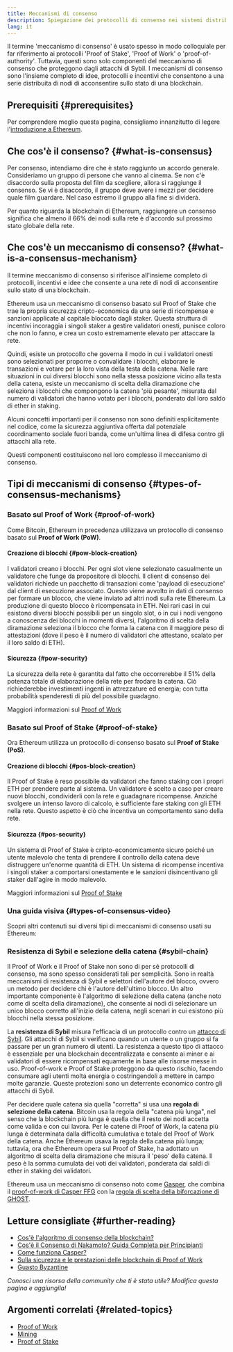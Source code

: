 ```yaml
---
title: Meccanismi di consenso
description: Spiegazione dei protocolli di consenso nei sistemi distribuiti e ruolo che svolgono in Ethereum.
lang: it
---
```


Il termine 'meccanismo di consenso' è usato spesso in modo colloquiale per far riferimento ai protocolli 'Proof of Stake', 'Proof of Work' o 'proof-of-authority'. Tuttavia, questi sono solo componenti del meccanismo di consenso che proteggono dagli attacchi di Sybil. I meccanismi di consenso sono l'insieme completo di idee, protocolli e incentivi che consentono a una serie distribuita di nodi di acconsentire sullo stato di una blockchain.

## Prerequisiti {#prerequisites}

Per comprendere meglio questa pagina, consigliamo innanzitutto di legere l'[introduzione a Ethereum](/developers/docs/intro-to-ethereum/).

## Che cos'è il consenso? {#what-is-consensus}

Per consenso, intendiamo dire che è stato raggiunto un accordo generale. Consideriamo un gruppo di persone che vanno al cinema. Se non c'è disaccordo sulla proposta del film da scegliere, allora si raggiunge il consenso. Se vi è disaccordo, il gruppo deve avere i mezzi per decidere quale film guardare. Nel caso estremo il gruppo alla fine si dividerà.

Per quanto riguarda la blockchain di Ethereum, raggiungere un consenso significa che almeno il 66% dei nodi sulla rete è d'accordo sul prossimo stato globale della rete.

## Che cos'è un meccanismo di consenso? {#what-is-a-consensus-mechanism}

Il termine meccanismo di consenso si riferisce all'insieme completo di protocolli, incentivi e idee che consente a una rete di nodi di acconsentire sullo stato di una blockchain.

Ethereum usa un meccanismo di consenso basato sul Proof of Stake che trae la propria sicurezza cripto-economica da una serie di ricompense e sanzioni applicate al capitale bloccato dagli staker. Questa struttura di incentivi incoraggia i singoli staker a gestire validatori onesti, punisce coloro che non lo fanno, e crea un costo estremamente elevato per attaccare la rete.

Quindi, esiste un protocollo che governa il modo in cui i validatori onesti sono selezionati per proporre o convalidare i blocchi, elaborare le transazioni e votare per la loro vista della testa della catena. Nelle rare situazioni in cui diversi blocchi sono nella stessa posizione vicino alla testa della catena, esiste un meccanismo di scelta della diramazione che seleziona i blocchi che compongono la catena 'più pesante', misurata dal numero di validatori che hanno votato per i blocchi, ponderato dal loro saldo di ether in staking.

Alcuni concetti importanti per il consenso non sono definiti esplicitamente nel codice, come la sicurezza aggiuntiva offerta dal potenziale coordinamento sociale fuori banda, come un'ultima linea di difesa contro gli attacchi alla rete.

Questi componenti costituiscono nel loro complesso il meccanismo di consenso.

## Tipi di meccanismi di consenso {#types-of-consensus-mechanisms}

### Basato sul Proof of Work {#proof-of-work}

Come Bitcoin, Ethereum in precedenza utilizzava un protocollo di consenso basato sul **Proof of Work (PoW)**.

#### Creazione di blocchi {#pow-block-creation}

I validatori creano i blocchi. Per ogni slot viene selezionato casualmente un validatore che funge da propositore di blocchi. Il client di consenso dei validatori richiede un pacchetto di transazioni come 'payload di esecuzione' dal client di esecuzione associato. Questo viene avvolto in dati di consenso per formare un blocco, che viene inviato ad altri nodi sulla rete Ethereum. La produzione di questo blocco è ricompensata in ETH. Nei rari casi in cui esistono diversi blocchi possibili per un singolo slot, o in cui i nodi vengono a conoscenza dei blocchi in momenti diversi, l'algoritmo di scelta della diramazione seleziona il blocco che forma la catena con il maggiore peso di attestazioni (dove il peso è il numero di validatori che attestano, scalato per il loro saldo di ETH).

#### Sicurezza {#pow-security}

La sicurezza della rete è garantita dal fatto che occorrerebbe il 51% della potenza totale di elaborazione della rete per frodare la catena. Ciò richiederebbe investimenti ingenti in attrezzature ed energia; con tutta probabilità spenderesti di più del possibile guadagno.

Maggiori informazioni sul [Proof of Work](/developers/docs/consensus-mechanisms/pow/)

### Basato sul Proof of Stake {#proof-of-stake}

Ora Ethereum utilizza un protocollo di consenso basato sul **Proof of Stake (PoS)**.

#### Creazione di blocchi {#pos-block-creation}

Il Proof of Stake è reso possibile da validatori che fanno staking con i propri ETH per prendere parte al sistema. Un validatore è scelto a caso per creare nuovi blocchi, condividerli con la rete e guadagnare ricompense. Anziché svolgere un intenso lavoro di calcolo, è sufficiente fare staking con gli ETH nella rete. Questo aspetto è ciò che incentiva un comportamento sano della rete.

#### Sicurezza {#pos-security}

Un sistema di Proof of Stake è cripto-economicamente sicuro poiché un utente malevolo che tenta di prendere il controllo della catena deve distruggere un'enorme quantità di ETH. Un sistema di ricompense incentiva i singoli staker a comportarsi onestamente e le sanzioni disincentivano gli staker dall'agire in modo malevolo.

Maggiori informazioni sul [Proof of Stake](/developers/docs/consensus-mechanisms/pos/)

### Una guida visiva {#types-of-consensus-video}

Scopri altri contenuti sui diversi tipi di meccanismi di consenso usati su Ethereum:

<YouTube id="ojxfbN78WFQ" />

### Resistenza di Sybil e selezione della catena {#sybil-chain}

Il Proof of Work e il Proof of Stake non sono di per sé protocolli di consenso, ma sono spesso considerati tali per semplicità. Sono in realtà meccanismi di resistenza di Sybil e selettori dell'autore del blocco, ovvero un metodo per decidere chi è l'autore dell'ultimo blocco. Un altro importante componente è l'algoritmo di selezione della catena (anche noto come di scelta della diramazione), che consente ai nodi di selezionare un unico blocco corretto all'inizio della catena, negli scenari in cui esistono più blocchi nella stessa posizione.

La **resistenza di Sybil** misura l'efficacia di un protocollo contro un [attacco di Sybil](https://it.wikipedia.org/wiki/Attacco_di_Sybil). Gli attacchi di Sybil si verificano quando un utente o un gruppo si fa passare per un gran numero di utenti. La resistenza a questo tipo di attacco è essenziale per una blockchain decentralizzata e consente ai miner e ai validatori di essere ricompensati equamente in base alle risorse messe in uso. Proof-of-work e Proof of Stake proteggono da questo rischio, facendo consumare agli utenti molta energia o costringendoli a mettere in campo molte garanzie. Queste protezioni sono un deterrente economico contro gli attacchi di Sybil.

Per decidere quale catena sia quella "corretta" si usa una **regola di selezione della catena**. Bitcoin usa la regola della "catena più lunga", nel senso che la blockchain più lunga è quella che il resto dei nodi accetta come valida e con cui lavora. Per le catene di Proof of Work, la catena più lunga è determinata dalla difficoltà cumulativa e totale del Proof of Work della catena. Anche Ethereum usava la regola della catena più lunga; tuttavia, ora che Ethereum opera sul Proof of Stake, ha adottato un algoritmo di scelta della diramazione che misura il 'peso' della catena. Il peso è la somma cumulata dei voti dei validatori, ponderata dai saldi di ether in staking dei validatori.

Ethereum usa un meccanismo di consenso noto come [Gasper](/developers/docs/consensus-mechanisms/pos/gasper/), che combina il [proof-of-work di Casper FFG](https://arxiv.org/abs/1710.09437) con la [regola di scelta della biforcazione di GHOST](https://arxiv.org/abs/2003.03052).

## Letture consigliate {#further-reading}

- [Cos'è l'algoritmo di consenso della blockchain?](https://academy.binance.com/en/articles/what-is-a-blockchain-consensus-algorithm)
- [Cos'è il Consenso di Nakamoto? Guida Completa per Principianti](https://blockonomi.com/nakamoto-consensus/)
- [Come funziona Casper?](https://medium.com/unitychain/intro-to-casper-ffg-9ed944d98b2d)
- [Sulla sicurezza e le prestazioni delle blockchain di Proof of Work](https://eprint.iacr.org/2016/555.pdf)
- [Guasto Byzantine](https://en.wikipedia.org/wiki/Byzantine_fault)

_Conosci una risorsa della community che ti è stata utile? Modifica questa pagina e aggiungila!_

## Argomenti correlati {#related-topics}

- [Proof of Work](/developers/docs/consensus-mechanisms/pow/)
- [Mining](/developers/docs/consensus-mechanisms/pow/mining/)
- [Proof of Stake](/developers/docs/consensus-mechanisms/pos/)
